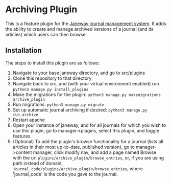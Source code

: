 # Archiving Plugin

This is a feature plugin for the [Janeway journal management system](https://github.com/BirkbeckCTP/janeway). It adds the ability to create and manage archived versions of a journal (and its articles) which users can then browse.

## Installation

The steps to install this plugin are as follows:

1. Navigate to your base janeway directory, and go to src/plugins
2. Clone this repository to that directory
3. Navigate back to src, and (with your virtual environment enabled) run `python3 manage.py install_plugins`
4. Make the migrations for the plugin: `python3 manage.py makemigrations archive_plugin`
5. Run migrations: `python3 manage.py migrate`
6. Set up automatic journal archiving if desired: `python3 manage.py run_archive`
7. Restart apache
8. Open your instance of janeway, and for all journals for which you wish to use this plugin, go to manager->plugins, select this plugin, and toggle features.
9. (Optional) To add the plugin's browse functionality for a journal (lists all articles in their most up-to-date, published version), go to manager->content manager, click modify nav, and add a page named Browse with the url `plugins/archive_plugin/browse_entries`, or, if you are using path instead of domain, `journal_code/plugins/archive_plugin/browse_entries`, where 'journal_code' is the code you gave to the journal.
